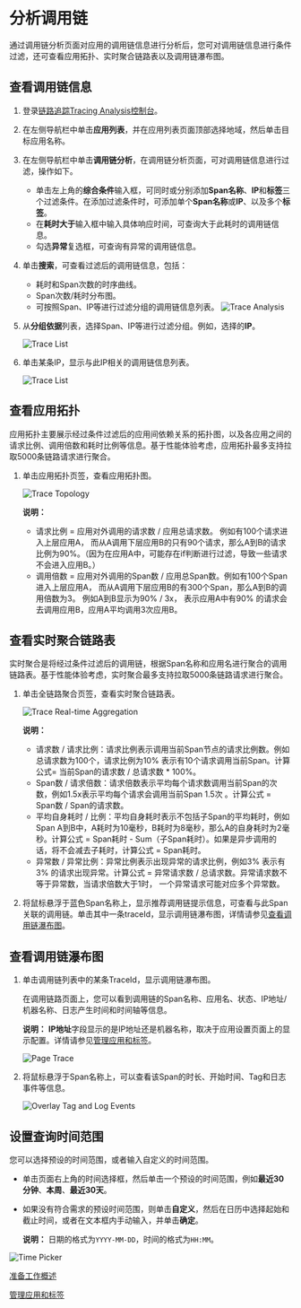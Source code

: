 # 分析调用链

通过调用链分析页面对应用的调用链信息进行分析后，您可对调用链信息进行条件过滤，还可查看应用拓扑、实时聚合链路表以及调用链瀑布图。

## 查看调用链信息

1.  登录[链路追踪Tracing Analysis控制台](https://tracing-sg.console.aliyun.com/)。

2.  在左侧导航栏中单击**应用列表**，并在应用列表页面顶部选择地域，然后单击目标应用名称。

3.  在左侧导航栏中单击**调用链分析**，在调用链分析页面，可对调用链信息进行过滤，操作如下。

    -   单击左上角的**综合条件**输入框，可同时或分别添加**Span名称**、**IP**和**标签**三个过滤条件。在添加过滤条件时，可添加单个**Span名称**或**IP**、以及多个**标签**。
    -   在**耗时大于**输入框中输入具体响应时间，可查询大于此耗时的调用链信息。
    -   勾选**异常**复选框，可查询有异常的调用链信息。
4.  单击**搜索**，可查看过滤后的调用链信息，包括：

    -   耗时和Span次数的时序曲线。
    -   Span次数/耗时分布图。
    -   可按照Span、IP等进行过滤分组的调用链信息列表。
    ![Trace Analysis](https://static-aliyun-doc.oss-accelerate.aliyuncs.com/assets/img/zh-CN/3750368061/p63933.png)

5.  从**分组依据**列表，选择Span、IP等进行过滤分组。例如，选择的**IP**。

    ![Trace List](https://static-aliyun-doc.oss-accelerate.aliyuncs.com/assets/img/zh-CN/3750368061/p63959.png)

6.  单击某条IP，显示与此IP相关的调用链信息列表。

    ![Trace List](https://static-aliyun-doc.oss-accelerate.aliyuncs.com/assets/img/zh-CN/3750368061/p63960.png)


## 查看应用拓扑

应用拓扑主要展示经过条件过滤后的应用间依赖关系的拓扑图，以及各应用之间的请求比例、调用倍数和耗时比例等信息。基于性能体验考虑，应用拓扑最多支持拉取5000条链路请求进行聚合。

1.  单击应用拓扑页签，查看应用拓扑图。

    ![Trace Topology ](https://static-aliyun-doc.oss-accelerate.aliyuncs.com/assets/img/zh-CN/3750368061/p66600.png)

    **说明：**

    -   请求比例 = 应用对外调用的请求数 / 应用总请求数。 例如有100个请求进入上层应用A， 而从A调用下层应用B的只有90个请求，那么A到B的请求比例为90%。（因为在应用A中，可能存在if判断进行过滤，导致一些请求不会进入应用B。）
    -   调用倍数 = 应用对外调用的Span数 / 应用总Span数。例如有100个Span进入上层应用A， 而从A调用下层应用B的有300个Span，那么A到B的调用倍数为3。 例如A到B显示为90% / 3x， 表示应用A中有90% 的请求会去调用应用B，应用A平均调用3次应用B。

## 查看实时聚合链路表

实时聚合是将经过条件过滤后的调用链，根据Span名称和应用名进行聚合的调用链路表。基于性能体验考虑，实时聚合最多支持拉取5000条链路请求进行聚合。

1.  单击全链路聚合页签，查看实时聚合链路表。

    ![Trace Real-time Aggregation](https://static-aliyun-doc.oss-accelerate.aliyuncs.com/assets/img/zh-CN/3750368061/p66616.png)

    **说明：**

    -   请求数 / 请求比例：请求比例表示调用当前Span节点的请求比例数。例如总请求数为100个，请求比例为10% 表示有10个请求调用当前Span。计算公式= 当前Span的请求数 / 总请求数 \* 100%。
    -   Span数 / 请求倍数：请求倍数表示平均每个请求数调用当前Span的次数，例如1.5x表示平均每个请求会调用当前Span 1.5次 。计算公式 = Span数 / Span的请求数。
    -   平均自身耗时 / 比例：平均自身耗时表示不包括子Span的平均耗时，例如Span A到B中，A耗时为10毫秒，B耗时为8毫秒，那么A的自身耗时为2毫秒。计算公式 = Span耗时 - Sum（子Span耗时）。如果是异步调用的话，将不会减去子耗时，计算公式 = Span耗时。
    -   异常数 / 异常比例：异常比例表示出现异常的请求比例，例如3% 表示有3% 的请求出现异常。计算公式 = 异常请求数 / 总请求数。异常请求数不等于异常数，当请求倍数大于1时， 一个异常请求可能对应多个异常数。
2.  将鼠标悬浮于蓝色Span名称上，显示推荐调用链提示信息，可查看与此Span关联的调用链。单击其中一条traceId，显示调用链瀑布图，详情请参见[查看调用链瀑布图](#section_nn0_y6s_g63)。


## 查看调用链瀑布图

1.  单击调用链列表中的某条TraceId，显示调用链瀑布图。

    在调用链路页面上，您可以看到调用链的Span名称、应用名、状态、IP地址/机器名称、日志产生时间和时间轴等信息。

    **说明：** **IP地址**字段显示的是IP地址还是机器名称，取决于应用设置页面上的显示配置。详情请参见[管理应用和标签](/intl.zh-CN/控制台操作/应用管理/管理应用和标签.md)。

    ![Page Trace](../images/p63969.png "调用链路页面")

2.  将鼠标悬浮于Span名称上，可以查看该Span的时长、开始时间、Tag和日志事件等信息。

    ![Overlay Tag and Log Events](https://static-aliyun-doc.oss-accelerate.aliyuncs.com/assets/img/zh-CN/3750368061/p63977.png)


## 设置查询时间范围

您可以选择预设的时间范围，或者输入自定义的时间范围。

-   单击页面右上角的时间选择框，然后单击一个预设的时间范围，例如**最近30分钟**、**本周**、**最近30天**。
-   如果没有符合需求的预设时间范围，则单击**自定义**，然后在日历中选择起始和截止时间，或者在文本框内手动输入，并单击**确定**。

    **说明：** 日期的格式为`YYYY-MM-DD`，时间的格式为`HH:MM`。


![Time Picker](../images/p53830.png "查询时间范围选择器")

[准备工作概述](/intl.zh-CN/准备工作/准备工作概述.md)

[管理应用和标签](/intl.zh-CN/控制台操作/应用管理/管理应用和标签.md)

